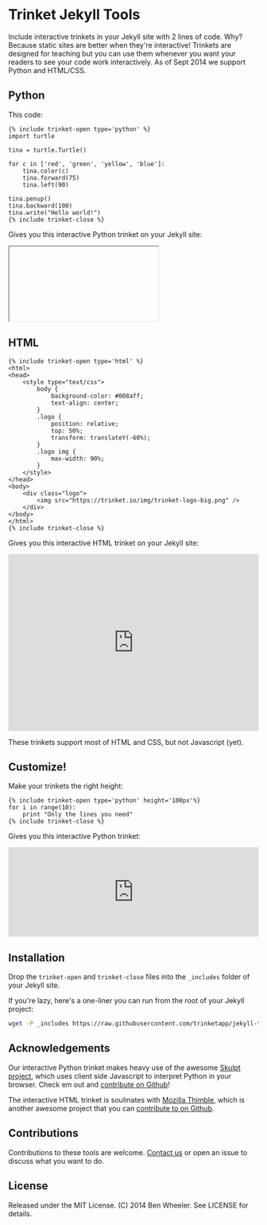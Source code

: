 Trinket Jekyll Tools
====================

Include interactive trinkets in your Jekyll site with 2 lines of code.  Why?  Because static sites are better when they're interactive!  Trinkets are designed for teaching but you can use them whenever you want your readers to see your code work interactively.  As of Sept 2014 we support Python and HTML/CSS.

## Python

This code:
```
{% include trinket-open type='python' %}
import turtle

tina = turtle.Turtle()

for c in ['red', 'green', 'yellow', 'blue']:
    tina.color(c)
    tina.forward(75)
    tina.left(90)

tina.penup()
tina.backward(100)
tina.write("Hello world!")
{% include trinket-close %}

```
Gives you this interactive Python trinket on your Jekyll site:

<script type="text/javascript">
(function(d,l,s,i,p){function n(e){e=e.nextSibling;return (!e||e.nodeType===1)?e:n(e);};function r(f){/in/.test(d.readyState) ? setTimeout(function(){r(f);},9):f()};l=d.getElementsByTagName('script');s=l[l.length-1];r(function(){i=n(s),p=n(i);i.src='https://trinket.io/tools/1.0/jekyll/embed/{% if include.type %}{{ include.type }}{% else %}python{% endif %}#code='+encodeURIComponent(p.innerHTML);});})(document)
</script>
<iframe width="{% if include.width %}{{ include.width }}{% else %}100%{% endif %}" height="{% if include.height %}{{ include.height }}{% else %}400{% endif %}"></iframe>
<pre style="display:none;">
import turtle

tina = turtle.Turtle()

for c in ['red', 'green', 'yellow', 'blue']:
    tina.color(c)
    tina.forward(75)
    tina.left(90)

tina.penup()
tina.backward(100)
tina.write("Hello world!")
</pre>

## HTML

```
{% include trinket-open type='html' %}
<html>
<head>
    <style type="text/css">
        body {
            background-color: #008aff;
            text-align: center;
        }
        .logo {
            position: relative;
            top: 50%;
            transform: translateY(-60%);
        }
        .logo img {
            max-width: 90%;
        }
    </style>
</head>
<body>
    <div class="logo">
        <img src="https://trinket.io/img/trinket-logo-big.png" />
    </div>
</body>
</html>
{% include trinket-close %}

```
Gives you this interactive HTML trinket  on your Jekyll site:

<iframe src="https://trinket.io/embed/html/47807974be" width="100%" height="356" frameborder="0" marginwidth="0" marginheight="0" allowfullscreen></iframe>

These trinkets support most of HTML and CSS, but not Javascript (yet).

## Customize!

Make your trinkets the right height:
```
{% include trinket-open type='python' height='100px'%}
for i in range(10):
    print "Only the lines you need"
{% include trinket-close %}

```
Gives you this interactive Python trinket:

<iframe src="https://trinket.io/embed/python/dc8647c7b3" width="100%" height="180" frameborder="0" marginwidth="0" marginheight="0" allowfullscreen></iframe>

## Installation

Drop the `trinket-open` and `trinket-close` files into the `_includes` folder of your Jekyll site.

If you're lazy, here's a one-liner you can run from the root of your Jekyll project:

```bash
wget -P _includes https://raw.githubusercontent.com/trinketapp/jekyll-tools/master/_includes/trinket-close https://raw.githubusercontent.com/trinketapp/jekyll-tools/master/_includes/trinket-open
```

## Acknowledgements

Our interactive Python trinket makes heavy use of the awesome [Skulpt project](http://skulpt.org), which uses client side Javascript to interpret Python in your browser.  Check em out and [contribute on Github](http://github.com/skulpt/skulpt)!  

The interactive HTML trinket is soulmates with [Mozilla Thimble](https://thimble.webmaker.org), which is another awesome project that you can [contribute to on Github](https://github.com/mozilla/thimble.webmaker.org).

## Contributions

Contributions to these tools are welcome.  [Contact us](hello@trinket.io) or open an issue to discuss what you want to do.

## License

Released under the MIT License. (C) 2014 Ben Wheeler.  See LICENSE for details.
